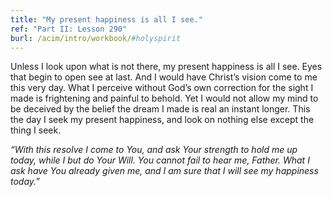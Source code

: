 ```yaml
---
title: "My present happiness is all I see."
ref: "Part II: Lesson 290"
burl: /acim/intro/workbook/#holyspirit
---
```


Unless I look upon what is not there, my present happiness is all I see.
Eyes that begin to open see at last. And I would have Christ’s vision
come to me this very day. What I perceive without God’s own correction
for the sight I made is frightening and painful to behold. Yet I would
not allow my mind to be deceived by the belief the dream I made is real
an instant longer. This the day I seek my present happiness, and look on
nothing else except the thing I seek.

*“With this resolve I come to You, and ask Your strength to hold me up
today, while I but do Your Will. You cannot fail to hear me, Father. What
I ask have You already given me, and I am sure that I will see my
happiness today.”*

